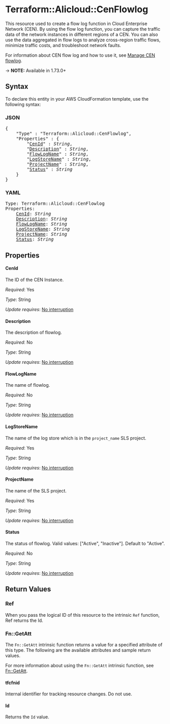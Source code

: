 # Terraform::Alicloud::CenFlowlog

This resource used to create a flow log function in Cloud Enterprise Network (CEN). 
By using the flow log function, you can capture the traffic data of the network instances in different regions of a CEN. 
You can also use the data aggregated in flow logs to analyze cross-region traffic flows, minimize traffic costs, and troubleshoot network faults.

For information about CEN flow log and how to use it, see [Manage CEN flowlog](https://www.alibabacloud.com/help/doc-detail/123006.htm).

-> **NOTE:** Available in 1.73.0+

## Syntax

To declare this entity in your AWS CloudFormation template, use the following syntax:

### JSON

<pre>
{
    "Type" : "Terraform::Alicloud::CenFlowlog",
    "Properties" : {
        "<a href="#cenid" title="CenId">CenId</a>" : <i>String</i>,
        "<a href="#description" title="Description">Description</a>" : <i>String</i>,
        "<a href="#flowlogname" title="FlowLogName">FlowLogName</a>" : <i>String</i>,
        "<a href="#logstorename" title="LogStoreName">LogStoreName</a>" : <i>String</i>,
        "<a href="#projectname" title="ProjectName">ProjectName</a>" : <i>String</i>,
        "<a href="#status" title="Status">Status</a>" : <i>String</i>
    }
}
</pre>

### YAML

<pre>
Type: Terraform::Alicloud::CenFlowlog
Properties:
    <a href="#cenid" title="CenId">CenId</a>: <i>String</i>
    <a href="#description" title="Description">Description</a>: <i>String</i>
    <a href="#flowlogname" title="FlowLogName">FlowLogName</a>: <i>String</i>
    <a href="#logstorename" title="LogStoreName">LogStoreName</a>: <i>String</i>
    <a href="#projectname" title="ProjectName">ProjectName</a>: <i>String</i>
    <a href="#status" title="Status">Status</a>: <i>String</i>
</pre>

## Properties

#### CenId

The ID of the CEN Instance.

_Required_: Yes

_Type_: String

_Update requires_: [No interruption](https://docs.aws.amazon.com/AWSCloudFormation/latest/UserGuide/using-cfn-updating-stacks-update-behaviors.html#update-no-interrupt)

#### Description

The description of flowlog.

_Required_: No

_Type_: String

_Update requires_: [No interruption](https://docs.aws.amazon.com/AWSCloudFormation/latest/UserGuide/using-cfn-updating-stacks-update-behaviors.html#update-no-interrupt)

#### FlowLogName

The name of flowlog.

_Required_: No

_Type_: String

_Update requires_: [No interruption](https://docs.aws.amazon.com/AWSCloudFormation/latest/UserGuide/using-cfn-updating-stacks-update-behaviors.html#update-no-interrupt)

#### LogStoreName

The name of the log store which is in the  `project_name` SLS project.

_Required_: Yes

_Type_: String

_Update requires_: [No interruption](https://docs.aws.amazon.com/AWSCloudFormation/latest/UserGuide/using-cfn-updating-stacks-update-behaviors.html#update-no-interrupt)

#### ProjectName

The name of the SLS project.

_Required_: Yes

_Type_: String

_Update requires_: [No interruption](https://docs.aws.amazon.com/AWSCloudFormation/latest/UserGuide/using-cfn-updating-stacks-update-behaviors.html#update-no-interrupt)

#### Status

The status of flowlog. Valid values: ["Active", "Inactive"]. Default to "Active".

_Required_: No

_Type_: String

_Update requires_: [No interruption](https://docs.aws.amazon.com/AWSCloudFormation/latest/UserGuide/using-cfn-updating-stacks-update-behaviors.html#update-no-interrupt)

## Return Values

### Ref

When you pass the logical ID of this resource to the intrinsic `Ref` function, Ref returns the Id.

### Fn::GetAtt

The `Fn::GetAtt` intrinsic function returns a value for a specified attribute of this type. The following are the available attributes and sample return values.

For more information about using the `Fn::GetAtt` intrinsic function, see [Fn::GetAtt](https://docs.aws.amazon.com/AWSCloudFormation/latest/UserGuide/intrinsic-function-reference-getatt.html).

#### tfcfnid

Internal identifier for tracking resource changes. Do not use.

#### Id

Returns the <code>Id</code> value.

